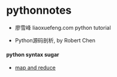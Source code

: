 # pythonnotes
- 廖雪峰 liaoxuefeng.com python tutorial

- Python源码剖析, by Robert Chen

#### python syntax sugar
<!-- - [map and reduce](./map_reduce_eg.py) -->
- <a target="_blank" href="./map_reduce_eg.py">map and reduce</a>
